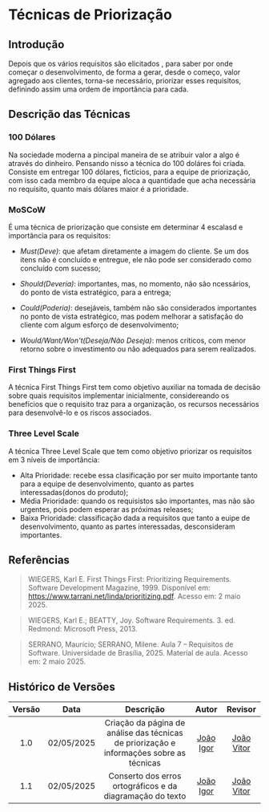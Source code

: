 # Técnicas de Priorização

## Introdução
Depois que os vários requisitos são elicitados , para saber por onde começar o desenvolvimento, de forma a gerar, desde o começo, valor agregado aos clientes, torna-se necessário, priorizar esses requisitos, definindo assim uma ordem de importância para cada.

## Descrição das Técnicas

### 100 Dólares
Na sociedade moderna a pincipal maneira de se atribuir valor a algo é através do dinheiro. Pensando nisso a técnica do 100 doláres foi criada. Consiste em entregar 100 dólares, fictícios, para a equipe de priorização, com isso cada membro da equipe aloca a quantidade que acha necessária no requisito, quanto mais dólares maior é a prioridade.

### MoSCoW
É uma técnica de priorização que consiste em determinar 4 escalasd e importância para os requisitos:
- *Must(Deve)*: que afetam diretamente a imagem do cliente. Se um dos itens não é concluído e entregue, ele não pode ser considerado como concluído com sucesso;

- *Should(Deveria)*: importantes, mas, no momento, não são ncessários, do ponto de vista estratégico, para a entrega;

- *Could(Poderia)*: desejáveis, também não são considerados importantes no ponto de vista estratégico, mas podem melhorar a satisfação do cliente com algum esforço de desenvolvimento;

- *Would/Want/Won't(Deseja/Não Deseja)*: menos críticos, com menor retorno sobre o investimento ou não adequados para serem realizados.

### First Things First
A técnica First Things First tem como objetivo auxiliar na tomada de decisão sobre quais requisitos implementar inicialmente, considereando os benefícios que o requisito traz para a organização, os recursos necessários para desenvolvê-lo e os riscos associados.

### Three Level Scale
A técnica Three Level Scale que tem como objetivo priorizar os requisitos em 3 níveis de importância:
- Alta Prioridade: recebe essa clasificação por ser muito importante tanto para a equipe de desenvolvimento, quanto as partes interessadas(donos do produto);
- Média Prioridade: quando os requisistos são importantes, mas não são urgentes, pois podem esperar as próximas releases;
- Baixa Prioridade: classificação dada a requisitos que tanto a euipe de desenvolvimento, quanto as partes interessadas, desconsideram importantes.

## Referências

> WIEGERS, Karl E. First Things First: Prioritizing Requirements. Software Development Magazine, 1999. Disponível em: https://www.tarrani.net/linda/prioritizing.pdf. Acesso em: 2 maio 2025.

> WIEGERS, Karl E.; BEATTY, Joy. Software Requirements. 3. ed. Redmond: Microsoft Press, 2013.

> SERRANO, Maurício; SERRANO, Milene. Aula 7 – Requisitos de Software. Universidade de Brasília, 2025. Material de aula. Acesso em: 2 maio 2025.

## Histórico de Versões

| Versão | Data | Descrição  | Autor        | Revisor |
| :-----: | :----: | :----------: | :------------: | :--------: |
| 1.0    | 02/05/2025 | Criação da página de análise das técnicas de priorização e informações sobre as técnicas | [João Igor](https://github.com/JoaoPC10)         | [João Vitor](https://github.com/jvopBR)
| 1.1    | 02/05/2025 | Conserto dos erros ortográficos e da diagramação do texto | [João Igor](https://github.com/JoaoPC10)         | [João Vitor](https://github.com/jvopBR)